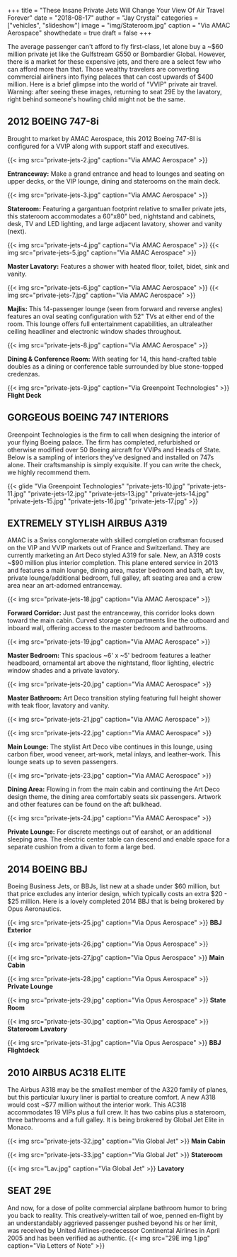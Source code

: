 +++
title = "These Insane Private Jets Will Change Your View Of Air Travel Forever"
date = "2018-08-17"
author = "Jay Crystal"
categories = ["vehicles", "slideshow"]
image = "img/Stateroom.jpg"
caption = "Via AMAC Aerospace"
showthedate = true
draft = false
+++

The average passenger can't afford to fly first-class, let alone buy a ~$60 million private jet like the Gulfstream G550 or Bombardier Global. However, there is a market for these expensive jets, and there are a select few who can afford more than that. Those wealthy travelers are converting commercial airliners into flying palaces that can cost upwards of $400 million. Here is a brief glimpse into the world of "VVIP" private air travel. Warning: after seeing these images, returning to seat 29E by the lavatory, right behind someone's howling child might not be the same.

## 2012 BOEING 747-8i
Brought to market by AMAC Aerospace, this 2012 Boeing 747-8I is configured for a VVIP along with support staff and executives.

{{< img src="private-jets-2.jpg" caption="Via AMAC Aerospace" >}}
<p><strong>Entranceway:</strong> Make a grand entrance and head to lounges and seating on upper decks, or the VIP lounge, dining and staterooms on the main deck.</p>

{{< img src="private-jets-3.jpg" caption="Via AMAC Aerospace" >}}
<p><strong>Stateroom:</strong> Featuring a gargantuan footprint relative to smaller private jets, this stateroom accommodates a 60"x80" bed, nightstand and cabinets, desk, TV and LED lighting, and large adjacent lavatory, shower and vanity (next).</p>

{{< img src="private-jets-4.jpg" caption="Via AMAC Aerospace" >}}
{{< img src="private-jets-5.jpg" caption="Via AMAC Aerospace" >}}
<p><strong>Master Lavatory:</strong> Features a shower with heated floor, toilet, bidet, sink and vanity.</p>

{{< img src="private-jets-6.jpg" caption="Via AMAC Aerospace" >}}
{{< img src="private-jets-7.jpg" caption="Via AMAC Aerospace" >}}
<p><strong>Majlis:</strong> This 14-passenger lounge (seen from forward and reverse angles) features an oval seating configuration with 52" TVs at either end of the room. This lounge offers full entertainment capabilities, an ultraleather ceiling headliner and electronic window shades throughout.</p>

{{< img src="private-jets-8.jpg" caption="Via AMAC Aerospace" >}}
<p><strong>Dining & Conference Room:</strong> With seating for 14, this hand-crafted table doubles as a dining or conference table surrounded by blue stone-topped credenzas.</p>

{{< img src="private-jets-9.jpg" caption="Via Greenpoint Technologies" >}}
<strong>Flight Deck</strong>

## GORGEOUS BOEING 747 INTERIORS
Greenpoint Technologies is the firm to call when designing the interior of your flying Boeing palace. The firm has completed, refurbished or otherwise modified over 50 Boeing aircraft for VVIPs and Heads of State. Below is a sampling of interiors they've designed and installed on 747s alone. Their craftsmanship is simply exquisite. If you can write the check, we highly recommend them.

{{< glide "Via Greenpoint Technologies" "private-jets-10.jpg" "private-jets-11.jpg" "private-jets-12.jpg" "private-jets-13.jpg" "private-jets-14.jpg" "private-jets-15.jpg" "private-jets-16.jpg" "private-jets-17.jpg" >}}

## EXTREMELY STYLISH AIRBUS A319
AMAC is a Swiss conglomerate with skilled completion craftsman focused on the VIP and VVIP markets out of France and Switzerland. They are currently marketing an Art Deco styled A319 for sale. New, an A319 costs ~$90 million plus interior completion. This plane entered service in 2013 and features a main lounge, dining area, master bedroom and bath, aft lav, private lounge/additional bedroom, full galley, aft seating area and a crew area near an art-adorned entranceway.

{{< img src="private-jets-18.jpg" caption="Via AMAC Aerospace" >}}
<p><strong>Forward Corridor:</strong> Just past the entranceway, this corridor looks down toward the main cabin. Curved storage compartments line the outboard and inboard wall, offering access to the master bedroom and bathrooms.</p>

{{< img src="private-jets-19.jpg" caption="Via AMAC Aerospace" >}}
<p><strong>Master Bedroom:</strong> This spacious ~6' x ~5' bedroom features a leather headboard, ornamental art above the nightstand, floor lighting, electric window shades and a private lavatory.</p>

{{< img src="private-jets-20.jpg" caption="Via AMAC Aerospace" >}}
<p><strong>Master Bathroom:</strong> Art Deco transition styling featuring full height shower with teak floor, lavatory and vanity.</p>

{{< img src="private-jets-21.jpg" caption="Via AMAC Aerospace" >}}

{{< img src="private-jets-22.jpg" caption="Via AMAC Aerospace" >}}
<p><strong>Main Lounge:</strong> The stylist Art Deco vibe continues in this lounge, using carbon fiber, wood veneer, art-work, metal inlays, and leather-work. This lounge seats up to seven passengers.</p>

{{< img src="private-jets-23.jpg" caption="Via AMAC Aerospace" >}}
<p><strong>Dining Area:</strong> Flowing in from the main cabin and continuing the Art Deco design theme, the dining area comfortably seats six passengers. Artwork and other features can be found on the aft bulkhead.</p>

{{< img src="private-jets-24.jpg"  caption="Via AMAC Aerospace" >}}
<p><strong>Private Lounge:</strong> For discrete meetings out of earshot, or an additional sleeping area. The electric center table can descend and enable space for a separate cushion from a divan to form a large bed.</p>

## 2014 BOEING BBJ
Boeing Business Jets, or BBJs, list new at a shade under $60 million, but that price excludes any interior design, which typically costs an extra $20 - $25 million. Here is a lovely completed 2014 BBJ that is being brokered by Opus Aeronautics.

{{< img src="private-jets-25.jpg" caption="Via Opus Aerospace" >}}
<strong>BBJ Exterior</strong>

{{< img src="private-jets-26.jpg" caption="Via Opus Aerospace" >}}

{{< img src="private-jets-27.jpg" caption="Via Opus Aerospace" >}}
<strong>Main Cabin</strong>

{{< img src="private-jets-28.jpg" caption="Via Opus Aerospace" >}}
<strong>Private Lounge</strong>

{{< img src="private-jets-29.jpg" caption="Via Opus Aerospace" >}}
<strong>State Room</strong>

{{< img src="private-jets-30.jpg" caption="Via Opus Aerospace" >}}
<strong>Stateroom Lavatory</strong>

{{< img src="private-jets-31.jpg" caption="Via Opus Aerospace" >}}
<strong>BBJ Flightdeck</strong>

## 2010 AIRBUS AC318 ELITE
The Airbus A318 may be the smallest member of the A320 family of planes, but this particular luxury liner is partial to creature comfort. A new A318 would cost ~$77 million without the interior work. This AC318 accommodates 19 VIPs plus a full crew. It has two cabins plus a stateroom, three bathrooms and a full galley. It is being brokered by Global Jet Elite in Monaco.

{{< img src="private-jets-32.jpg" caption="Via Global Jet" >}}
<strong>Main Cabin</strong>

{{< img src="private-jets-33.jpg" caption="Via Global Jet" >}}
<strong>Stateroom</strong>

{{< img src="Lav.jpg" caption="Via Global Jet" >}}
<strong>Lavatory</strong>

## SEAT 29E
And now, for a dose of polite commercial airplane bathroom humor to bring you back to reality.
This creatively-written tail of woe, penned en-flight by an understandably aggrieved passenger pushed beyond his or her limit, was received by United Airlines-predecessor Continental Airlines in April 2005 and has been verified as authentic.
{{< img src="29E img 1.jpg" caption="Via Letters of Note" >}}

